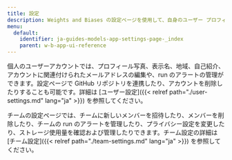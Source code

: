 ```yaml
---
title: 設定
description: Weights and Biases の設定ページを使用して、自身のユーザー プロフィールやチームの設定をカスタマイズできます。
menu:
  default:
    identifier: ja-guides-models-app-settings-page-_index
    parent: w-b-app-ui-reference
---
```


個人のユーザーアカウントでは、プロフィール写真、表示名、地域、自己紹介、アカウントに関連付けられたメールアドレスの編集や、run のアラートの管理ができます。設定ページで GitHub リポジトリを連携したり、アカウントを削除したりすることも可能です。詳細は [ユーザー設定]({{< relref path="./user-settings.md" lang="ja" >}}) を参照してください。

チームの設定ページでは、チームに新しいメンバーを招待したり、メンバーを削除したり、チームの run のアラートを管理したり、プライバシー設定を変更したり、ストレージ使用量を確認および管理したりできます。チーム設定の詳細は [チーム設定]({{< relref path="./team-settings.md" lang="ja" >}}) を参照してください。